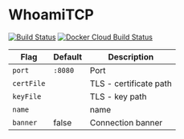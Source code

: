 # WhoamiTCP

[![Build Status](https://github.com/traefik/whoamitcp/workflows/Main/badge.svg?branch=master)](https://github.com/traefik/whoamitcp/actions)
[![Docker Cloud Build Status](https://img.shields.io/docker/cloud/build/traefik/whoamitcp.svg)](https://hub.docker.com/r/traefik/whoamitcp)

| Flag       | Default | Description            |
|------------|---------|------------------------|
| `port`     | `:8080` | Port                   |
| `certFile` |         | TLS - certificate path |
| `keyFile`  |         | TLS - key path         |
| `name`     |         | name                   |
| `banner`   | false   | Connection banner      |
